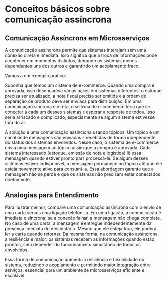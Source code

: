 # Conceitos básicos sobre comunicação assíncrona

## Comunicação Assíncrona em Microsserviços

A comunicação assíncrona permite que sistemas interajam sem uma conexão direta e imediata. Isso significa que a troca de informações pode acontecer em momentos distintos, deixando os sistemas menos dependentes uns dos outros e garantindo um acoplamento fraco. 

Vamos a um exemplo prático:

Suponha que temos um sistema de e-commerce. Quando uma compra é aprovada, isso desencadeia várias ações em sistemas diferentes: o estoque precisa ser atualizado, a nota fiscal precisa ser emitida e a ordem de separação de produto deve ser enviada para distribuição. Em uma comunicação síncrona e direta, o sistema de e-commerce teria que se conectar a cada um desses sistemas e esperar a resposta de todos. Isso seria arriscado e complicado, especialmente se algum sistema estivesse fora do ar.

A solução é uma comunicação assíncrona usando tópicos. Um tópico é um canal onde mensagens são enviadas e recebidas de forma independente do status dos sistemas envolvidos. Nesse caso, o sistema de e-commerce envia uma mensagem ao tópico assim que a compra é aprovada. Cada sistema interessado (estoque, emissão de nota e logística) lê essa mensagem quando estiver pronto para processá-la. Se algum desses sistemas estiver indisponível, a mensagem permanece no tópico até que ele esteja novamente ativo para consumi-la. Essa abordagem garante que a mensagem não se perde e que os sistemas não precisam estar conectados diretamente.

## Analogias para Entendimento

Para ilustrar melhor, compare uma comunicação assíncrona com o envio de uma carta versus uma ligação telefônica. Em uma ligação, a comunicação é imediata e síncrona; se a conexão falhar, a mensagem não chega completa. No caso de uma carta, a mensagem é entregue independentemente da presença imediata do destinatário. Mesmo que ele esteja fora, ele poderá ler a carta quando retornar. Da mesma forma, na comunicação assíncrona, a resiliência é maior: os sistemas recebem as informações quando estão prontos, sem depender do funcionamento simultâneo de todos os envolvidos.

Essa forma de comunicação aumenta a resiliência e flexibilidade do sistema, reduzindo o acoplamento e permitindo maior integração entre serviços, essencial para um ambiente de microsserviços eficiente e escalável.